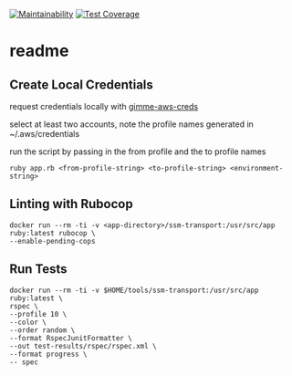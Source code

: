 [![Maintainability](https://api.codeclimate.com/v1/badges/59e344abf0c492121598/maintainability)](https://codeclimate.com/github/allibubba/ssm-transport/maintainability)
[![Test Coverage](https://api.codeclimate.com/v1/badges/59e344abf0c492121598/test_coverage)](https://codeclimate.com/github/allibubba/ssm-transport/test_coverage)

# readme

## Create Local Credentials 

request credentials locally with [gimme-aws-creds](https://github.com/Nike-Inc/gimme-aws-creds)

select at least two accounts, note the profile names generated in ~/.aws/credentials

run the script by passing in the from profile and the to profile names
```
ruby app.rb <from-profile-string> <to-profile-string> <environment-string>
```

## Linting with Rubocop

```
docker run --rm -ti -v <app-directory>/ssm-transport:/usr/src/app ruby:latest rubocop \
--enable-pending-cops
```

## Run Tests

```
docker run --rm -ti -v $HOME/tools/ssm-transport:/usr/src/app ruby:latest \
rspec \
--profile 10 \
--color \
--order random \
--format RspecJunitFormatter \
--out test-results/rspec/rspec.xml \
--format progress \
-- spec
```
